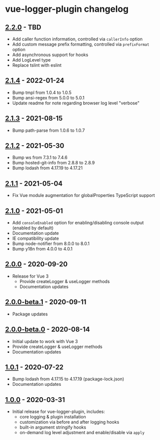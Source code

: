 # vue-logger-plugin changelog

## [2.2.0] - TBD

* Add caller function information, controlled via `callerInfo` option
* Add custom message prefix formatting, controlled via `prefixFormat` option
* Add asynchronous support for hooks
* Add LogLevel type
* Replace tslint with eslint

## [2.1.4] - 2022-01-24

* Bump tmpl from 1.0.4 to 1.0.5
* Bump ansi-regex from 5.0.0 to 5.0.1
* Update readme for note regarding browser log level "verbose"

## [2.1.3] - 2021-08-15

* Bump path-parse from 1.0.6 to 1.0.7

## [2.1.2] - 2021-05-30

* Bump ws from 7.3.1 to 7.4.6
* Bump hosted-git-info from 2.8.8 to 2.8.9
* Bump lodash from 4.17.19 to 4.17.21

## [2.1.1] - 2021-05-04

* Fix Vue module augmentation for globalProperties TypeScript support

## [2.1.0] - 2021-05-01

* Add `consoleEnabled` option for enabling/disabling console output (enabled by default)
* Documentation update
* IE compatibility update
* Bump node-notifier from 8.0.0 to 8.0.1
* Bump y18n from 4.0.0 to 4.0.1

## [2.0.0] - 2020-09-20

* Release for Vue 3
    * Provide createLogger & useLogger methods
    * Documentation updates

## [2.0.0-beta.1] - 2020-09-11

* Package updates

## [2.0.0-beta.0] - 2020-08-14

* Initial update to work with Vue 3
* Provide createLogger & useLogger methods
* Documentation updates

## [1.0.1] - 2020-07-22

* Bump lodash from 4.17.15 to 4.17.19 (package-lock.json)
* Documentation updates

## [1.0.0] - 2020-03-31

* Initial release for vue-logger-plugin, includes:
    * core logging & plugin installation
    * customization via before and after logging hooks
    * built-in argument stringify hooks
    * on-demand log level adjustment and enable/disable via `apply`

[2.2.0]: https://github.com/dev-tavern/vue-logger-plugin/compare/v2.1.4...v2.2.0
[2.1.4]: https://github.com/dev-tavern/vue-logger-plugin/compare/v2.1.3...v2.1.4
[2.1.3]: https://github.com/dev-tavern/vue-logger-plugin/compare/v2.1.2...v2.1.3
[2.1.2]: https://github.com/dev-tavern/vue-logger-plugin/compare/v2.1.1...v2.1.2
[2.1.1]: https://github.com/dev-tavern/vue-logger-plugin/compare/v2.1.0...v2.1.1
[2.1.0]: https://github.com/dev-tavern/vue-logger-plugin/compare/v2.0.0...v2.1.0
[2.0.0]: https://github.com/dev-tavern/vue-logger-plugin/releases/tag/v2.0.0
[2.0.0-beta.1]: https://github.com/dev-tavern/vue-logger-plugin/compare/2.0.0-beta.0...v2.0.0-beta.1
[2.0.0-beta.0]: https://github.com/dev-tavern/vue-logger-plugin/compare/v1.0.1...2.0.0-beta.0
[1.0.1]: https://github.com/dev-tavern/vue-logger-plugin/compare/v1.0.0...v1.0.1
[1.0.0]: https://github.com/dev-tavern/vue-logger-plugin/releases/tag/v1.0.0
